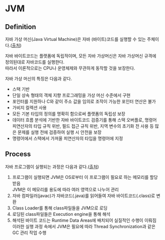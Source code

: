 # JVM

## Definition
자바 가상 머신(Java Virtual Machine)은 자바 (바이트)코드를 실행할 수 있는 주체이다.([출처](https://ko.wikipedia.org/wiki/%EC%9E%90%EB%B0%94_%EA%B0%80%EC%83%81_%EB%A8%B8%EC%8B%A0))  

자바 바이트코드는 플랫폼에 독립적이며, 모든 자바 가상머신은 자바 가상머신 규격에 정의된대로 자바코드를 실행한다.  
따라서 이론적으로는 CPU나 운영체제와 무관하게 동작할 것을 보장한다.

자바 가상 머신의 특징은 다음과 같다.  
- 스택 기반
- 단일 상속 형태의 객체 지향 프로그래밍을 가상 머신 수준에서 구현
- 포인터를 지원하나 C와 같이 주소 값을 임의로 조작이 가능한 포인터 연산은 불가
- 가비지 컬렉션 사용
- 모든 기본 타입의 정의를 명확히 함으로써 플랫폼의 독립성 보장
- 데이터 흐름 분석에 기반한 자바 바이트코드 검증기를 통해 스택 오버플로, 명령어 피연산자의 타입 규칙 위반, 필드 접근 규칙 위반, 지역 변수의 초기화 전 사용 등 많은 문제를 실행 전에 검증하여 실행 시 안전을 보장
- 명령어에서 스택에서 가져올 피연산자의 타입을 명령어에 지정

## Process
자바 프로그램이 실행되는 과정은 다음과 같다.([출처](https://asfirstalways.tistory.com/158))
1. 프로그램이 실행되면 JVM은 OS로부터 이 프로그램이 필요로 하는 메모리를 할당받음  
JVM은 이 메모리를 용도에 따라 여러 영역으로 나누어 관리
2. 자바 컴파일러(javac)가 자바코드(.java)를 읽어들여 자바 바이트코드(.class)로 변환
3. Class Loader를 통해 class파일들을 JVM으로 로딩
4. 로딩된 class파일들은 Execution engine을 통해 해석
5. 해석된 바이트 코드는 Runtime Data Areas에 배치되어 실질적인 수행이 이뤄짐  
이러한 실행 과정 속에서 JVM은 필요에 따라 Thread Synchronization과 같은 GC 관리 작업 수행

